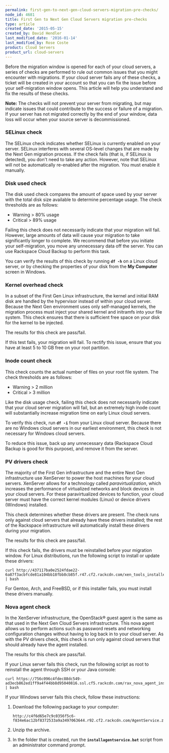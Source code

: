 ```yaml
---
permalink: first-gen-to-next-gen-cloud-servers-migration-pre-checks/
node_id: 4681
title: First Gen to Next Gen Cloud Servers migration pre-checks
type: article
created_date: '2015-05-15'
created_by: David Hendler
last_modified_date: '2016-01-14'
last_modified_by: Rose Coste
product: Cloud Servers
product_url: cloud-servers
---
```


Before the migration window is opened for each of your cloud servers,
a series of checks are performed to rule out common issues that you
might encounter with migrations. If your cloud server fails any of these
checks, a ticket will be created in your account so that you can fix the
issue before your self-migration window opens. This article will help
you understand and fix the results of these checks.

**Note:** The checks will not prevent your server from migrating, but may indicate issues that could contribute to the success or failure of a migration. If your server has not migrated correctly by the end of your window,
data loss will occur when your source server is decommissioned.

### SELinux check

The SELinux check indicates whether SELinux is currently enabled on your
server. SELinux interferes with several OS-level changes that are made
by the Next Gen migration process. If the check fails (that is, if
SELinux is detected), you don't need to take any action. However, note
that SELinux will not be automatically re-enabled after the migration.
You must enable it manually.

### Disk used check

The disk used check compares the amount of space used by your server
with the total disk size available to determine percentage usage. The
check thresholds are as follows:

-   Warning > 80% usage
-   Critical > 89% usage

Failing this check does not necessarily indicate that your migration
will fail. However, large amounts of data will cause your migration to
take significantly longer to complete. We recommend that before you
initiate your self-migration, you move any unnecessary data off the
server. You can use Rackspace Cloud Backup to perform this task.

You can verify the results of this check by running **`df -h`** on a
Linux cloud server, or by checking the properties of your disk from the
**My Computer** screen in Windows.

### Kernel overhead check

In a subset of the First Gen Linux infrastructure, the kernel and
initial RAM disk are handled by the hypervisor instead of within your
cloud server. Because the Next Gen environment uses only self-managed
kernels, the migration process must inject your shared kernel and
initramfs into your file system. This check ensures that there is
sufficient free space on your disk for the kernel to be injected.

The results for this check are pass/fail.

If this test fails, your migration will fail. To rectify this issue,
ensure that you have at least 5 to 10 GB free on your root partition.

### Inode count check

This check counts the actual number of files on your root file system.
The check thresholds are as follows:

-   Warning > 2 million
-   Critical > 3 million

Like the disk usage check, failing this check does not necessarily
indicate that your cloud server migration will fail, but an extremely
high inode count will substantially increase migration time on early
Linux cloud servers.

To verify this check, run **`df -i`** from your Linux cloud server.
Because there are no Windows cloud servers in our earliest environment,
this check is not necessary for Windows cloud servers.

To reduce this issue, back up any unnecessary data (Rackspace Cloud
Backup is good for this purpose), and remove it from the server.

### PV drivers check

The majority of the First Gen infrastructure and the entire Next Gen
infrastructure use XenServer to power the host machines for your cloud
servers. XenServer allows for a technology called *paravirtualization*,
which increases the performance of virtualized networks and block
devices in your cloud servers. For these paravirtualized devices to
function, your cloud server must have the correct kernel modules (Linux)
or device drivers (Windows) installed.

This check determines whether these drivers are present. The check runs
only against cloud servers that already have these drivers installed;
the rest of the Rackspace infrastructure will automatically install
these drivers during your migration.

The results for this check are pass/fail.

If this check fails, the drivers must be reinstalled before your
migration window. For Linux distributions, run the following script to
install or update these drivers:

    curl http://437117ba0e2524fdae22-6a87f3acbfcde81a104bb18fbb8cb85f.r47.cf2.rackcdn.com/xen_tools_installer.sh | bash

For Gentoo, Arch, and FreeBSD, or if this installer fails, you must
install these drivers manually.

### Nova agent check

In the XenServer infrastructure, the OpenStack&reg; guest agent is the same
as that used in the Next Gen Cloud Servers infrastructure. This nova
agent allows us to perform actions such as password resets and
networking configuration changes without having to log back in to your
cloud server. As with the PV drivers check, this check is run only
against cloud servers that should already have the agent installed.

The results for this check are pass/fail.

If your Linux server fails this check, run the following script as root
to reinstall the agent through SSH or your Java console:

    curl https://756c096c4fdec88dc549-ad3ecb862ed1ff9a4f44bb8d95040816.ssl.cf5.rackcdn.com/rax_nova_agent_install.sh | bash

If your Windows server fails this check, follow these instructions:

1.  Download the following package to your computer:

        http://c4f6d65e7c9c0356f5c6-f834e6ac12bf8372533a9a3497063644.r92.cf2.rackcdn.com/AgentService.zip

2.  Unzip the archive.

3.  In the folder that is created, run the **`installagentservice.bat`**
    script from an administrator command prompt.
